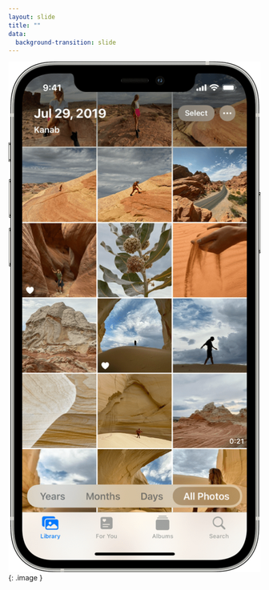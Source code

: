 ```yaml
---
layout: slide
title: ""
data:
  background-transition: slide
--- 
```



[![iphone](assets/images/iphone.png)](#){: .image }

